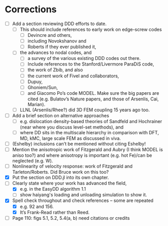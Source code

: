 # Corrections

- [ ] Add a section reviewing DDD efforts to date.
  - [ ] This should include references to early work on edge-screw codes
    - [ ] Devincre and others,
    - [ ] including Novokshanov and
    - [ ] Roberts if they ever published it,
  - [ ] the advances to nodal codes, and
    - [ ] a survey of the various existing DDD codes out there.
    - [ ] Include references to the Stanford/Livermore ParaDiS code,
    - [ ] the work of Zbib, and also
    - [ ] the current work of Fivel and collaborators,
    - [ ] Dupuy,
    - [ ] Ghoniem/Sun,
    - [ ] and Giacomo Po’s code MODEL. Make sure the big papers are cited (e.g. Bulatov’s Nature papers, and those of Arsenlis, Cai, Marian).
  - [ ] LLNL (Arsenlis/Rhee?) did 3D FEM coupling 15 years ago too.
- [ ] Add a brief section on alternative approaches
  - [ ] e.g. dislocation density-based theories of Sandfeld and Hochrainer (near where you discuss level-set methods), and
  - [ ] where DD sits in the multiscale hierarchy in comparison with DFT, MD, kMC, large scale FEM as discussed in viva.
- [ ] (Eshelby) inclusions can’t be mentioned without citing Eshelby!
- [ ] Mention the anisotropic work of Fitzgerald and Aubry (I think MODEL is aniso too?) and where anisotropy is important (e.g. hot Fe)/can be neglected (e.g. W).
- [ ] Nonlinearity of velocity response: work of Fitzgerald and Tarleton/Roberts. Did Bruce work on this too?
- [x] Put the section on DDD.jl into its own chapter.
- [ ] Clearly state where your work has advanced the field,
  - [x] e.g. in the EasyDD algorithm 1.1
  - [ ] show haiyang's loading and unloading simulation to show it.
- [x] Spell check throughout and check references – some are repeated
  - [x] e.g. 92 and 156.
  - [x] It’s Frank-Read rather than Reed.
- [ ] Page 110: figs 5.1, 5.2, 5.4(a, b) need citations or credits
